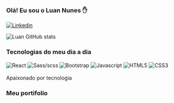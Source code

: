 ### Olá! Eu sou o Luan Nunes ✋

[![Linkedin]( https://img.shields.io/badge/LinkedIn-0077B5?style=for-the-badge&logo=linkedin&logoColor=white)]( https://www.linkedin.com/in/luan-nunes-esbaltar/)

![Luan GitHub stats](https://github-readme-stats.vercel.app/api?username=Luannunes02&show_icons=true&theme=radical)

### Tecnologias do meu dia a dia

<div style='display:inline_block;'>
  <img align='center' alt='React' src='https://img.shields.io/badge/React-20232A?style=for-the-badge&logo=react&logoColor=61DAFB'/>
  <img align='center' alt='Sass/scss' src='https://img.shields.io/badge/Sass-CC6699?style=for-the-badge&logo=sass&logoColor=white'/>
  <img align='center' alt='Bootstrap' src='https://img.shields.io/badge/Bootstrap-563D7C?style=for-the-badge&logo=bootstrap&logoColor=white'/>
  <img align='center' alt='Javascript' src='https://img.shields.io/badge/JavaScript-F7DF1E?style=for-the-badge&logo=javascript&logoColor=black'/>
  <img align='center' alt='HTML5' src='https://img.shields.io/badge/HTML5-E34F26?style=for-the-badge&logo=html5&logoColor=white'/>
  <img align='center' alt='CSS3' src='https://img.shields.io/badge/CSS-239120?&style=for-the-badge&logo=css3&logoColor=white'/>
</div>
<br>
Apaixonado por tecnologia

### Meu portifolio

